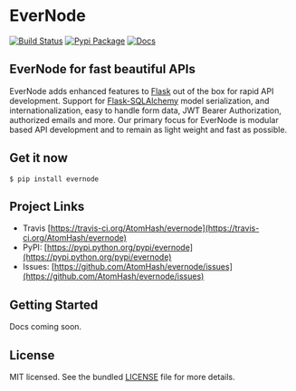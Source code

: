 EverNode
===
[![Build Status](https://travis-ci.org/AtomHash/evernode.svg?branch=dev-1.0.0)](https://travis-ci.org/AtomHash/evernode) [![Pypi Package](https://badge.fury.io/py/evernode.svg)](https://pypi.org/project/evernode) [![Docs](https://readthedocs.org/projects/evernode/badge/)](http://evernode.readthedocs.io/en/latest/)

EverNode for fast beautiful APIs
---
EverNode adds enhanced features to [Flask](https://github.com/pallets/flask) out of the box for rapid API development. Support for [Flask-SQLAlchemy](https://github.com/mitsuhiko/flask-sqlalchemy) model serialization, and internationalization, easy to handle form data, JWT Bearer Authorization, authorized emails and more. Our primary focus for EverNode is modular based API development and to remain as light weight and fast as possible.

Get it now
---
`$ pip install evernode`

Project Links
---
- Travis [https://travis-ci.org/AtomHash/evernode](https://travis-ci.org/AtomHash/evernode)
- PyPI: [https://pypi.python.org/pypi/evernode](https://pypi.python.org/pypi/evernode)
- Issues: [https://github.com/AtomHash/evernode/issues](https://github.com/AtomHash/evernode/issues)

Getting Started
---
Docs coming soon.

License
---
MIT licensed. See the bundled [LICENSE](https://github.com/AtomHash/evernode/blob/master/LICENSE) file for more details.
